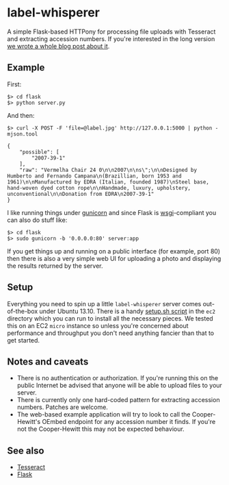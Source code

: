 # label-whisperer

A simple Flask-based HTTPony for processing file uploads with Tesseract and extracting accession numbers. If you're interested in the long version [we wrote a whole blog post about it](http://labs.cooperhewitt.org/2014/label-whisperer/).

## Example

First:

	$> cd flask
	$> python server.py

And then:

	$> curl -X POST -F 'file=@label.jpg' http://127.0.0.1:5000 | python -mjson.tool

	{
	    "possible": [
        	"2007-39-1"
	    ],
	    "raw": "Vermelha Chair 24 0\n\n2007\n\ns\";\n\nDesigned by Humberto and Fernando Campana\n(Brazillian, born 1953 and 1961)\n\nManufactured by EDRA (Italian, founded 1987)\nSteel base, hand-woven dyed cotton rope\n\nHandmade, luxury, upholstery, unconventional\n\nDonation from EDRA\n2007-39-1"
	}

I like running things under [gunicorn](http://gunicorn.org/) and since Flask is [wsgi](http://docs.python.org/2/library/wsgiref.html)-compliant you can also do stuff like:

	$> cd flask
	$> sudo gunicorn -b '0.0.0.0:80' server:app

If you get things up and running on a public interface (for example, port 80) then there is also a very simple web UI for uploading a photo and displaying the results returned by the server.

## Setup

Everything you need to spin up a little `label-whisperer` server comes out-of-the-box under Ubuntu 13.10. There is a handy [setup.sh script](https://github.com/cooperhewitt/label-whisperer/blob/master/ec2/setup.sh) in the `ec2` directory which you can run to install all the necessary pieces. We tested this on an EC2 `micro` instance so unless you're concerned about performance and throughput you don't need anything fancier than that to get started.

## Notes and caveats

* There is no authentication or authorization. If you're running this on the public Internet be advised that anyone will be able to upload files to your server.
* There is currently only one hard-coded pattern for extracting accession numbers. Patches are welcome.
* The web-based example application will try to look to call the Cooper-Hewitt's OEmbed endpoint for any accession number it finds. If you're not the Cooper-Hewitt this may not be expected behaviour.

## See also

* [Tesseract](https://code.google.com/p/tesseract-ocr/)
* [Flask](http://flask.pocoo.org/)
